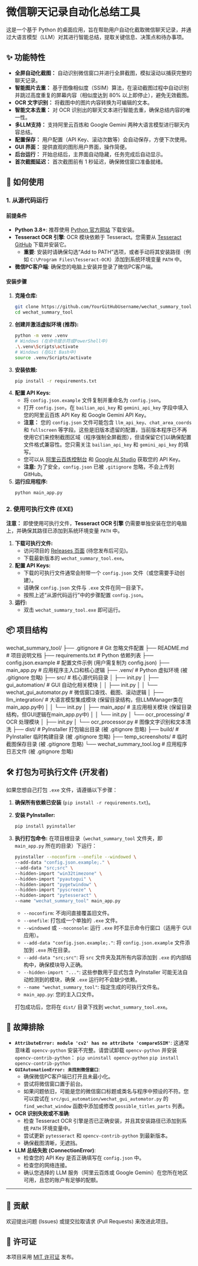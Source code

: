 # 微信聊天记录自动化总结工具

这是一个基于 Python 的桌面应用，旨在帮助用户自动化截取微信聊天记录，并通过大语言模型（LLM）对其进行智能总结，提取关键信息、决策点和待办事项。

## ✨ 功能特性

-   **全屏自动化截图：** 自动识别微信窗口并进行全屏截图，模拟滚动以捕获完整的聊天记录。
-   **智能图片去重：** 基于图像相似度（SSIM）算法，在滚动截图过程中自动识别并跳过高度重复的屏幕内容（相似度达到 80% 以上即停止），避免无效截图。
-   **OCR 文字识别：** 将截图中的图片内容转换为可编辑的文本。
-   **智能文本去重：** 对 OCR 识别出的聊天文本进行智能去重，确保总结内容的唯一性。
-   **多LLM支持：** 支持阿里云百炼和 Google Gemini 两种大语言模型进行聊天内容总结。
-   **配置保存：** 用户配置（API Key、滚动次数等）会自动保存，方便下次使用。
-   **GUI 界面：** 提供直观的图形用户界面，操作简便。
-   **后台运行：** 开始总结后，主界面自动隐藏，任务完成后自动显示。
-   **首次截图延迟：** 首次截图前有 1 秒延迟，确保微信窗口准备就绪。

## 🚀 如何使用

### 1. 从源代码运行

#### 前提条件

-   **Python 3.8+**: 推荐使用 [Python 官方网站](https://www.python.org/downloads/) 下载安装。
-   **Tesseract OCR 引擎**: OCR 模块依赖于 Tesseract。您需要从 [Tesseract GitHub](https://tesseract-ocr.github.io/tessdoc/Downloads.html) 下载并安装它。
    -   **重要**: 安装时请确保勾选“Add to PATH”选项，或者手动将其安装路径（例如 `C:\Program Files\Tesseract-OCR`）添加到系统环境变量 `PATH` 中。
-   **微信PC客户端**: 确保您的电脑上安装并登录了微信PC客户端。

#### 安装步骤

1.  **克隆仓库:**
    ```bash
    git clone https://github.com/YourGitHubUsername/wechat_summary_tool.git
    cd wechat_summary_tool
    ```
2.  **创建并激活虚拟环境 (推荐):**
    ```bash
    python -m venv .venv
    # Windows (在命令提示符或PowerShell中)
    .\.venv\Scripts\activate
    # Windows (在Git Bash中)
    source .venv/Scripts/activate
    ```
3.  **安装依赖:**
    ```bash
    pip install -r requirements.txt
    ```
4.  **配置 API Keys:**
    -   将 `config.json.example` 文件复制并重命名为 `config.json`。
    -   打开 `config.json`，在 `bailian_api_key` 和 `gemini_api_key` 字段中填入您的阿里云百炼 API Key 和 Google Gemini API Key。
    -   **注意：** 您的 `config.json` 文件可能包含 `llm_api_key`、`chat_area_coords` 和 `fullscreen` 等字段。这些是旧版本遗留的配置，当前版本程序已不再使用它们来控制截图区域（程序强制全屏截图），但请保留它们以确保配置文件格式兼容性。您只需关注 `bailian_api_key` 和 `gemini_api_key` 的填写。
    -   您可以从 [阿里云百炼控制台](https://www.aliyun.com/product/bailian) 和 [Google AI Studio](https://aistudio.google.com/app/apikey) 获取您的 API Key。
    -   **注意:** 为了安全，`config.json` 已被 `.gitignore` 忽略，不会上传到 GitHub。
5.  **运行应用程序:**
    ```bash
    python main_app.py
    ```

### 2. 使用可执行文件 (EXE)

**注意：** 即使使用可执行文件，**Tesseract OCR 引擎** 仍需要单独安装在您的电脑上，并确保其路径已添加到系统环境变量 `PATH` 中。

1.  **下载可执行文件:**
    -   访问项目的 [Releases 页面](https://github.com/YourGitHubUsername/wechat_summary_tool/releases) (待您发布后可见)。
    -   下载最新版本的 `wechat_summary_tool.exe`。
2.  **配置 API Keys:**
    -   下载的可执行文件通常会附带一个 `config.json` 文件（或您需要手动创建）。
    -   请确保 `config.json` 文件与 `.exe` 文件在同一目录下。
    -   按照上述“从源代码运行”中的步骤配置 `config.json`。
3.  **运行:**
    -   双击 `wechat_summary_tool.exe` 即可运行。

## 📦 项目结构
wechat_summary_tool/
├── .gitignore             # Git 忽略文件配置
├── README.md              # 项目说明文档
├── requirements.txt       # Python 依赖列表
├── config.json.example    # 配置文件示例 (用户需复制为 config.json)
├── main_app.py            # 应用程序主入口和核心逻辑
├── .venv/                 # Python 虚拟环境 (被 .gitignore 忽略)
├── src/                   # 核心源代码目录
│   ├── init.py
│   ├── gui_automation/    # GUI 自动化相关模块
│   │   ├── init.py
│   │   └── wechat_gui_automator.py # 微信窗口查找、截图、滚动逻辑
│   ├── llm_integration/   # 大语言模型集成模块 (保留目录结构，但LLMManager类在main_app.py中)
│   │   └── init.py
│   ├── main_app/          # 主应用相关模块 (保留目录结构，但GUI逻辑在main_app.py中)
│   │   └── init.py
│   └── ocr_processing/    # OCR 处理模块
│       ├── init.py
│       └── ocr_processor.py # 图像文字识别和文本清洗
├── dist/                  # PyInstaller 打包输出目录 (被 .gitignore 忽略)
├── build/                 # PyInstaller 临时构建目录 (被 .gitignore 忽略)
├── temp_screenshots/      # 临时截图保存目录 (被 .gitignore 忽略)
└── wechat_summary_tool.log # 应用程序日志文件 (被 .gitignore 忽略)

## 🛠️ 打包为可执行文件 (开发者)

如果您想自己打包 `.exe` 文件，请遵循以下步骤：

1.  **确保所有依赖已安装** (`pip install -r requirements.txt`)。
2.  **安装 PyInstaller:**
    ```bash
    pip install pyinstaller
    ```
3.  **执行打包命令:**
    在项目根目录（`wechat_summary_tool` 文件夹，即 `main_app.py` 所在的目录）下运行：
    ```bash
    pyinstaller --noconfirm --onefile --windowed \
    --add-data "config.json.example;." \
    --add-data "src;src" \
    --hidden-import "win32timezone" \
    --hidden-import "pyautogui" \
    --hidden-import "pygetwindow" \
    --hidden-import "pyscreeze" \
    --hidden-import "pytesseract" \
    --name "wechat_summary_tool" main_app.py
    ```
    -   `--noconfirm`: 不询问直接覆盖旧文件。
    -   `--onefile`: 打包成一个单独的 `.exe` 文件。
    -   `--windowed` 或 `--noconsole`: 运行 `.exe` 时不显示命令行窗口（适用于 GUI 应用）。
    -   `--add-data "config.json.example;."`: 将 `config.json.example` 文件添加到 `.exe` 所在目录。
    -   `--add-data "src;src"`: 将 `src` 文件夹及其所有内容添加到 `.exe` 的内部结构中，确保模块导入正确。
    -   `--hidden-import "..."`: 这些参数用于显式包含 PyInstaller 可能无法自动检测到的模块，确保 `.exe` 运行时不会缺少依赖。
    -   `--name "wechat_summary_tool"`: 指定生成的可执行文件名。
    -   `main_app.py`: 您的主入口文件。

    打包成功后，您将在 `dist/` 目录下找到 `wechat_summary_tool.exe`。

## 🐛 故障排除

-   **`AttributeError: module 'cv2' has no attribute 'compareSSIM'`**: 这通常意味着 `opencv-python` 安装不完整。请尝试卸载 `opencv-python` 并安装 `opencv-contrib-python`：
    `pip uninstall opencv-python`
    `pip install opencv-contrib-python`
-   **`GUIAutomationError: 未找到微信窗口`**:
    -   确保微信PC客户端已打开且未最小化。
    -   尝试将微信窗口置于前台。
    -   如果问题依旧，可能是您的微信窗口标题或类名与程序中预设的不符。您可以尝试在 `src/gui_automation/wechat_gui_automator.py` 的 `find_wechat_window` 函数中添加或修改 `possible_titles_parts` 列表。
-   **OCR 识别失败或不准确**:
    -   检查 Tesseract OCR 引擎是否已正确安装，并且其安装路径已添加到系统 `PATH` 环境变量中。
    -   尝试更新 `pytesseract` 和 `opencv-contrib-python` 到最新版本。
    -   确保截图清晰，无遮挡。
-   **LLM 总结失败 (ConnectionError)**:
    -   检查您的 API Key 是否正确填写在 `config.json` 中。
    -   检查您的网络连接。
    -   确认您选择的 LLM 服务（阿里云百炼或 Google Gemini）在您所在地区可用，且您的账户有足够的配额。

---

## 🤝 贡献

欢迎提出问题 (Issues) 或提交拉取请求 (Pull Requests) 来改进此项目。

## 📄 许可证

本项目采用 [MIT 许可证](LICENSE) 发布。